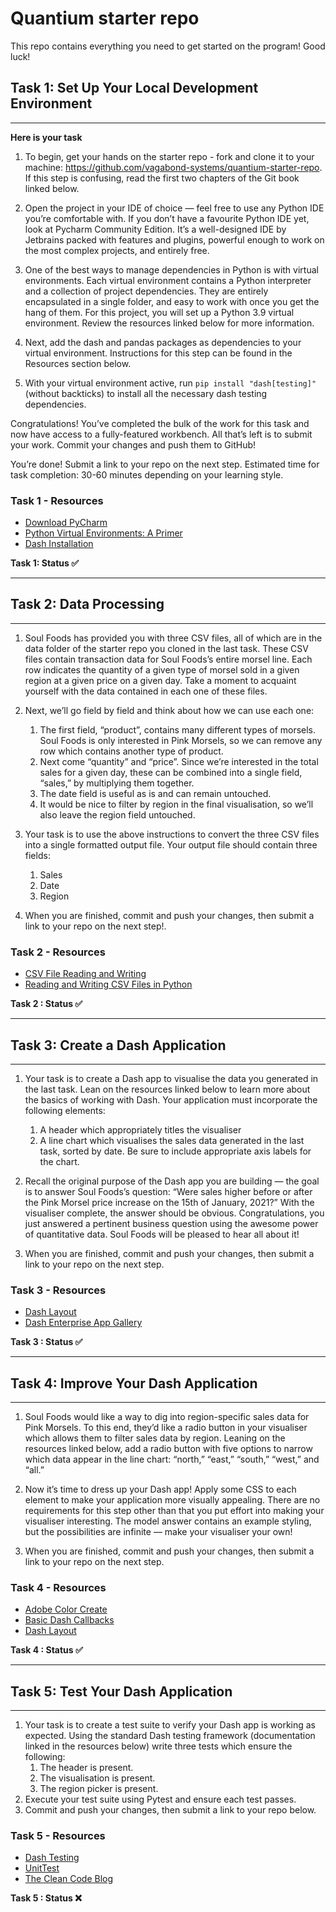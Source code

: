 # Quantium starter repo
This repo contains everything you need to get started on the program! Good luck!

## Task 1: Set Up Your Local Development Environment
---

**Here is your task**

1. To begin, get your hands on the starter repo - fork and clone it to your machine: https://github.com/vagabond-systems/quantium-starter-repo. If this step is confusing, read the first two chapters of the Git book linked below.
 
2. Open the project in your IDE of choice — feel free to use any Python IDE you’re comfortable with. If you don’t have a favourite Python IDE yet, look at Pycharm Community Edition. It’s a well-designed IDE by Jetbrains packed with features and plugins, powerful enough to work on the most complex projects, and entirely free.
 
3. One of the best ways to manage dependencies in Python is with virtual environments. Each virtual environment contains a Python interpreter and a collection of project dependencies. They are entirely encapsulated in a single folder, and easy to work with once you get the hang of them. For this project, you will set up a Python 3.9 virtual environment. Review the resources linked below for more information.
 
4. Next, add the dash and pandas packages as dependencies to your virtual environment. Instructions for this step can be found in the Resources section below.
 
5. With your virtual environment active, run `pip install "dash[testing]"` (without backticks) to install all the necessary dash testing dependencies.

Congratulations! You’ve completed the bulk of the work for this task and now have access to a fully-featured workbench. All that’s left is to submit your work. Commit your changes and push them to GitHub!

You’re done! Submit a link to your repo on the next step.
Estimated time for task completion: 30-60 minutes depending on your learning style.
<br>

### Task 1 - Resources

* [Download PyCharm](https://www.jetbrains.com/pycharm/download/#section=linux)
* [Python Virtual Environments: A Primer](https://realpython.com/python-virtual-environments-a-primer/)
* [Dash Installation](https://dash.plotly.com/installation)

**Task 1: Status ✅**

---

## Task 2: Data Processing
---
1. Soul Foods has provided you with three CSV files, all of which are in the data folder of the starter repo you cloned in the last task. These CSV files contain transaction data for Soul Foods’s entire morsel line. Each row indicates the quantity of a given type of morsel sold in a given region at a given price on a given day. Take a moment to acquaint yourself with the data contained in each one of these files.
 
2. Next, we’ll go field by field and think about how we can use each one:
    1. The first field, “product”, contains many different types of morsels. Soul Foods is only interested in Pink Morsels, so we can remove any row which contains another type of product.
    2. Next come “quantity” and “price”. Since we’re interested in the total sales for a given day, these can be combined into a single field, “sales,” by multiplying them together.
    3. The date field is useful as is and can remain untouched.
    4. It would be nice to filter by region in the final visualisation, so we’ll also leave the region field untouched.
 
3. Your task is to use the above instructions to convert the three CSV files into a single formatted output file. Your output file should contain three fields:
    1. Sales
    2. Date
    3. Region
 
4. When you are finished, commit and push your changes, then submit a link to your repo on the next step!.


### Task 2 - Resources

* [CSV File Reading and Writing](https://docs.python.org/3/library/csv.html)
* [Reading and Writing CSV Files in Python](https://realpython.com/python-csv/)

**Task 2 : Status ✅**

---
## Task 3: Create a Dash Application
---
1. Your task is to create a Dash app to visualise the data you generated in the last task. Lean on the resources linked below to learn more about the basics of working with Dash. Your application must incorporate the following elements:
    1. A header which appropriately titles the visualiser
    2. A line chart which visualises the sales data generated in the last task, sorted by date. Be sure to include appropriate axis labels for the chart.
 
2. Recall the original purpose of the Dash app you are building — the goal is to answer Soul Foods’s question: “Were sales higher before or after the Pink Morsel price increase on the 15th of January, 2021?” With the visualiser complete, the answer should be obvious. Congratulations, you just answered a pertinent business question using the awesome power of quantitative data. Soul Foods will be pleased to hear all about it!
 
3. When you are finished, commit and push your changes, then submit a link to your repo on the next step.


### Task 3 - Resources

* [Dash Layout](https://dash.plotly.com/layout)
* [Dash Enterprise App Gallery](https://dash.gallery/Portal/)

**Task 3 : Status ✅**

---
## Task 4: Improve Your Dash Application
---

1. Soul Foods would like a way to dig into region-specific sales data for Pink Morsels. To this end, they’d like a radio button in your visualiser which allows them to filter sales data by region. Leaning on the resources linked below, add a radio button with five options to narrow which data appear in the line chart: “north,” “east,” “south,” “west,” and “all.”
 
2. Now it’s time to dress up your Dash app! Apply some CSS to each element to make your application more visually appealing. There are no requirements for this step other than that you put effort into making your visualiser interesting. The model answer contains an example styling, but the possibilities are infinite — make your visualiser your own!
 
3. When you are finished, commit and push your changes, then submit a link to your repo on the next step.

### Task 4 - Resources

* [Adobe Color Create](https://color.adobe.com/create/color-wheel)
* [Basic Dash Callbacks](https://dash.plotly.com/basic-callbacks)
* [Dash Layout](https://dash.plotly.com/layout)

**Task 4 : Status ✅**

---
## Task 5: Test Your Dash Application
---

1. Your task is to create a test suite to verify your Dash app is working as expected. Using the standard Dash testing framework (documentation linked in the resources below) write three tests which ensure the following:
    1. The header is present.
    2. The visualisation is present.
    3. The region picker is present.
2. Execute your test suite using Pytest and ensure each test passes.
3. Commit and push your changes, then submit a link to your repo below.


### Task 5 - Resources

* [Dash Testing](https://dash.plotly.com/testing)
* [UnitTest](https://martinfowler.com/bliki/UnitTest.html)
* [The Clean Code Blog](https://blog.cleancoder.com/uncle-bob/2017/05/05/TestDefinitions.html)


**Task 5 : Status ❌**

